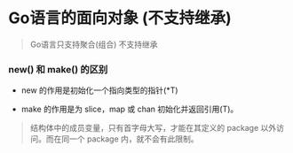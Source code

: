 # Go语言的面向对象 (不支持继承)

> Go语言只支持聚合(组合) 不支持继承


### new() 和 make() 的区别

- new 的作用是初始化一个指向类型的指针(*T)

- make 的作用是为 slice，map 或 chan 初始化并返回引用(T)。

> 结构体中的成员变量，只有首字母大写，才能在其定义的 package 以外访问。而在同一个 package 内，就不会有此限制。